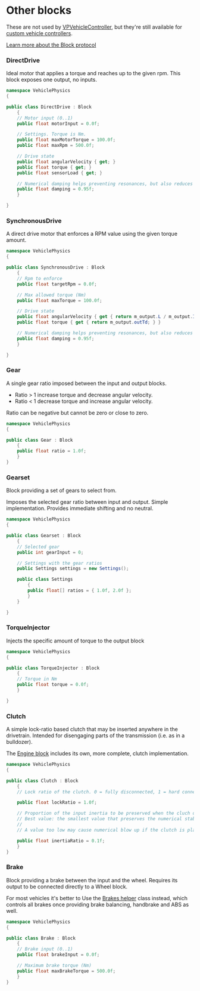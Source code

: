 # Other blocks

These are not used by [VPVehicleController](/components/vehicle-controller/), but they're still
available for [custom vehicle controllers](/advanced/custom-vehicles/).

[Learn more about the Block protocol](/advanced/block-reference/)

### DirectDrive

Ideal motor that applies a torque and reaches up to the given rpm. This block exposes one output,
no inputs.

```cs
namespace VehiclePhysics
{

public class DirectDrive : Block
	{
	// Motor input (0..1)
	public float motorInput = 0.0f;

	// Settings. Torque is Nm.
	public float maxMotorTorque = 100.0f;
	public float maxRpm = 500.0f;

	// Drive state
	public float angularVelocity { get; }
	public float torque { get; }
	public float sensorLoad { get; }

	// Numerical damping helps preventing resonances, but also reduces the precision of the values.
	public float damping = 0.95f;
	}

}
```

### SynchronousDrive

A direct drive motor that enforces a RPM value using the given torque amount.

```cs
namespace VehiclePhysics
{

public class SynchronousDrive : Block
	{
	// Rpm to enforce
	public float targetRpm = 0.0f;

	// Max allowed torque (Nm)
	public float maxTorque = 100.0f;

	// Drive state
	public float angularVelocity { get { return m_output.L / m_output.I; } }
	public float torque { get { return m_output.outTd; } }

	// Numerical damping helps preventing resonances, but also reduces the precision of the values.
	public float damping = 0.95f;
	}

}
```

### Gear

A single gear ratio imposed between the input and output blocks.

- Ratio > 1 increase torque and decrease angular velocity.
- Ratio < 1 decrease torque and increase angular velocity.

Ratio can be negative but cannot be zero or close to zero.

```cs
namespace VehiclePhysics
{

public class Gear : Block
	{
	public float ratio = 1.0f;
	}
}
```

### Gearset

Block providing a set of gears to select from.

Imposes the selected gear ratio between input and output. Simple implementation. Provides
immediate shifting and no neutral.

```cs
namespace VehiclePhysics
{

public class Gearset : Block
	{
	// Selected gear
	public int gearInput = 0;

	// Settings with the gear ratios
	public Settings settings = new Settings();

	public class Settings
		{
		public float[] ratios = { 1.0f, 2.0f };
		}
	}

}
```

### TorqueInjector

Injects the specific amount of torque to the output block

```cs
namespace VehiclePhysics
{

public class TorqueInjector : Block
	{
	// Torque in Nm
	public float torque = 0.0f;
	}

}

```

### Clutch

A simple lock-ratio based clutch that may be inserted anywhere in the drivetrain. Intended for
disengaging parts of the transmission (i.e. as in a bulldozer).

The [Engine block](/blocks/engine/) includes its own, more complete, clutch implementation.

```cs
namespace VehiclePhysics
{

public class Clutch : Block
	{
	// Lock ratio of the clutch. 0 = fully disconnected, 1 = hard connection

	public float lockRatio = 1.0f;

	// Proportion of the input inertia to be preserved when the cluch disengages the input.
	// Best value: the smallest value that preserves the numerical stability.
	//
	// A value too low may cause numerical blow up if the clutch is placed after a differential.

	public float inertiaRatio = 0.1f;
	}
}
```

### Brake

Block providing a brake between the input and the wheel. Requires its output to be connected
directly to a Wheel block.

For most vehicles it's better to Use the [Brakes helper](/blocks/brakes/) class instead, which
controls all brakes once providing brake balancing, handbrake and ABS as well.

```cs
namespace VehiclePhysics
{

public class Brake : Block
	{
	// Brake input (0..1)
	public float brakeInput = 0.0f;

	// Maximum brake torque (Nm)
	public float maxBrakeTorque = 500.0f;
	}
}
```



